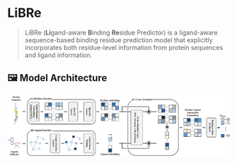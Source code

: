# LiBRe
> LiBRe (**Li**gand-aware **B**inding **Re**sidue Predictor) is a ligand-aware sequence-based binding residue prediction model that explicitly incorporates both residue-level information from protein sequences and ligand information.

## 🖼 Model Architecture

![LiBRe Model](docs/images/model_architecture.jpg)